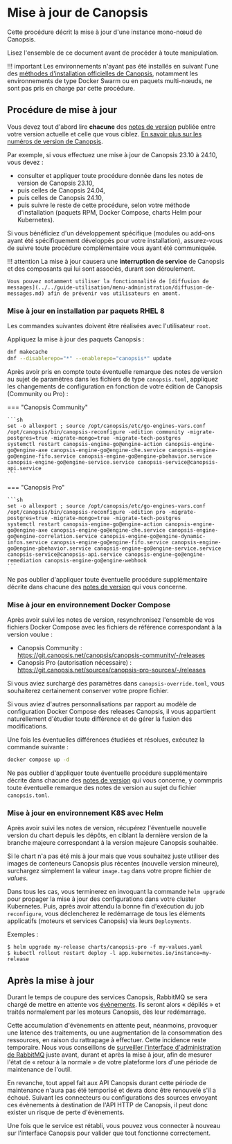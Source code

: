 # Mise à jour de Canopsis

Cette procédure décrit la mise à jour d'une instance mono-nœud de Canopsis.

Lisez l'ensemble de ce document avant de procéder à toute manipulation.

!!! important
    Les environnements n'ayant pas été installés en suivant l'une des [méthodes d'installation officielles de Canopsis](../installation/index.md#methodes-dinstallation-de-canopsis), notamment les environnements de type Docker Swarm ou en paquets multi-nœuds, ne sont pas pris en charge par cette procédure.

## Procédure de mise à jour

Vous devez tout d'abord lire **chacune** des [notes de version](../../index.md#notes-de-version) publiée entre votre version actuelle et celle que vous ciblez. [En savoir plus sur les numéros de version de Canopsis](numeros-version-canopsis.md).

Par exemple, si vous effectuez une mise à jour de Canopsis 23.10 à 24.10, vous devez :

*  consulter et appliquer toute procédure donnée dans les notes de version de Canopsis 23.10,
*  puis celles de Canopsis 24.04,
*  puis celles de Canopsis 24.10,
*  puis suivre le reste de cette procédure, selon votre méthode d'installation (paquets RPM, Docker Compose, charts Helm pour Kubernetes).

Si vous bénéficiez d'un développement spécifique (modules ou add-ons ayant été spécifiquement développés pour votre installation), assurez-vous de suivre toute procédure complémentaire vous ayant été communiquée.

!!! attention
    La mise à jour causera une **interruption de service** de Canopsis et des composants qui lui sont associés, durant son déroulement.

    Vous pouvez notamment utiliser la fonctionnalité de [diffusion de messages](../../guide-utilisation/menu-administration/diffusion-de-messages.md) afin de prévenir vos utilisateurs en amont.

### Mise à jour en installation par paquets RHEL 8

Les commandes suivantes doivent être réalisées avec l'utilisateur `root`.

Appliquez la mise à jour des paquets Canopsis :

```sh
dnf makecache
dnf --disablerepo="*" --enablerepo="canopsis*" update
```

Après avoir pris en compte toute éventuelle remarque des notes de version au sujet de paramètres dans les fichiers de type `canopsis.toml`, appliquez les changements de configuration en fonction de votre édition de Canopsis (Community ou Pro) :

=== "Canopsis Community"

    ```sh
    set -o allexport ; source /opt/canopsis/etc/go-engines-vars.conf
    /opt/canopsis/bin/canopsis-reconfigure -edition community -migrate-postgres=true -migrate-mongo=true -migrate-tech-postgres
    systemctl restart canopsis-engine-go@engine-action canopsis-engine-go@engine-axe canopsis-engine-go@engine-che.service canopsis-engine-go@engine-fifo.service canopsis-engine-go@engine-pbehavior.service canopsis-engine-go@engine-service.service canopsis-service@canopsis-api.service
    ```

=== "Canopsis Pro"

    ```sh
    set -o allexport ; source /opt/canopsis/etc/go-engines-vars.conf
    /opt/canopsis/bin/canopsis-reconfigure -edition pro -migrate-postgres=true -migrate-mongo=true -migrate-tech-postgres
    systemctl restart canopsis-engine-go@engine-action canopsis-engine-go@engine-axe canopsis-engine-go@engine-che.service canopsis-engine-go@engine-correlation.service canopsis-engine-go@engine-dynamic-infos.service canopsis-engine-go@engine-fifo.service canopsis-engine-go@engine-pbehavior.service canopsis-engine-go@engine-service.service canopsis-service@canopsis-api.service canopsis-engine-go@engine-remediation canopsis-engine-go@engine-webhook
    ```

Ne pas oublier d'appliquer toute éventuelle procédure supplémentaire décrite dans chacune des [notes de version](../../index.md#notes-de-version) qui vous concerne.

### Mise à jour en environnement Docker Compose

Après avoir suivi les notes de version, resynchronisez l'ensemble de vos fichiers Docker Compose avec les fichiers de référence correspondant à la version voulue :

* Canopsis Community :  
  <https://git.canopsis.net/canopsis/canopsis-community/-/releases>
* Canopsis Pro (autorisation nécessaire) :  
  <https://git.canopsis.net/sources/canopsis-pro-sources/-/releases>

Si vous aviez surchargé des paramètres dans `canopsis-override.toml`, vous
souhaiterez certainement conserver votre propre fichier.

Si vous aviez d'autres personnalisations par rapport au modèle de configuration
Docker Compose des releases Canopsis, il vous appartient naturellement
d'étudier toute différence et de gérer la fusion des modifications.

Une fois les éventuelles différences étudiées et résolues, exécutez la commande suivante :

```sh
docker compose up -d
```

Ne pas oublier d'appliquer toute éventuelle procédure supplémentaire décrite dans chacune des [notes de version](../../index.md#notes-de-version) qui vous concerne, y commpris toute éventuelle remarque des notes de version au sujet du fichier `canopsis.toml`.

### Mise à jour en environnement K8S avec Helm

Après avoir suivi les notes de version, récupérez l'éventuelle nouvelle version
du chart depuis les dépôts, en ciblant la dernière version de la branche
majeure correspondant à la version majeure Canopsis souhaitée.

Si le chart n'a pas été mis à jour mais que vous souhaitez juste utiliser des
images de conteneurs Canopsis plus récentes (nouvelle version mineure),
surchargez simplement la valeur `image.tag` dans votre propre fichier de
*values*.

Dans tous les cas, vous terminerez en invoquant la commande `helm upgrade` pour
propager la mise à jour des configurations dans votre cluster Kubernetes.
Puis, après avoir attendu la bonne fin d'exécution du job `reconfigure`, vous
déclencherez le redémarrage de tous les éléments applicatifs (moteurs et
services Canopsis) via leurs `Deployments`.

Exemples :

```console
$ helm upgrade my-release charts/canopsis-pro -f my-values.yaml
$ kubectl rollout restart deploy -l app.kubernetes.io/instance=my-release
```

## Après la mise à jour

Durant le temps de coupure des services Canopsis, RabbitMQ se sera chargé de mettre en attente vos [évènements](../../guide-utilisation/vocabulaire/index.md#evenement). Ils seront alors « dépilés » et traités normalement par les moteurs Canopsis, dès leur redémarrage.

Cette accumulation d'évènements en attente peut, néanmoins, provoquer une latence des traitements, ou une augmentation de la consommation des ressources, en raison du rattrapage à effectuer. Cette incidence reste temporaire. Nous vous conseillons de [surveiller l'interface d'administration de RabbitMQ](../../guide-de-depannage/rabbitmq-webui/index.md) juste avant, durant et après la mise à jour, afin de mesurer l'état de « retour à la normale » de votre plateforme lors d'une période de maintenance de l'outil.

En revanche, tout appel fait aux API Canopsis durant cette période de maintenance n'aura pas été temporisé et devra donc être renouvelé s'il a échoué. Suivant les connecteurs ou configurations des sources envoyant ces évènements à destination de l'API HTTP de Canopsis, il peut donc exister un risque de perte d'évènements.

Une fois que le service est rétabli, vous pouvez vous connecter à nouveau sur l'interface Canopsis pour valider que tout fonctionne correctement.
